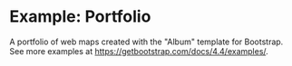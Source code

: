 # Example: Portfolio
A portfolio of web maps created with the "Album" template for Bootstrap. See more examples at https://getbootstrap.com/docs/4.4/examples/.
